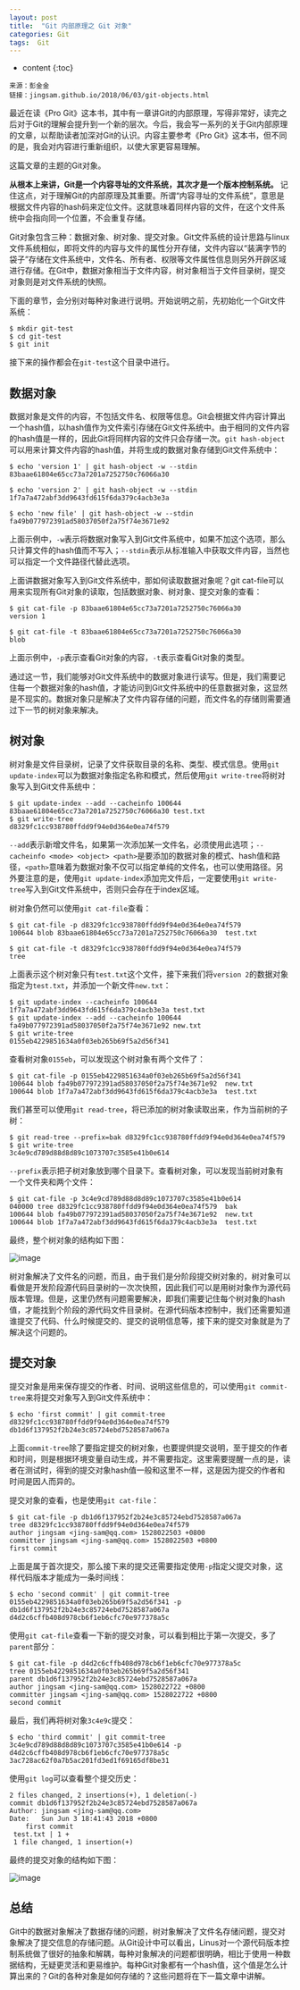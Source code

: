 ```yaml
---
layout: post
title:  "Git 内部原理之 Git 对象"
categories: Git
tags:  Git
---
```


* content
{:toc}

```
来源：彭金金  
链接：jingsam.github.io/2018/06/03/git-objects.html
```

最近在读《Pro Git》这本书，其中有一章讲Git的内部原理，写得非常好，读完之后对于Git的理解会提升到一个新的层次。今后，我会写一系列的关于Git内部原理的文章，以帮助读者加深对Git的认识。内容主要参考《Pro Git》这本书，但不同的是，我会对内容进行重新组织，以使大家更容易理解。  




这篇文章的主题的Git对象。

**从根本上来讲，Git是一个内容寻址的文件系统，其次才是一个版本控制系统。** 记住这点，对于理解Git的内部原理及其重要。所谓“内容寻址的文件系统”，意思是根据文件内容的hash码来定位文件。这就意味着同样内容的文件，在这个文件系统中会指向同一个位置，不会重复存储。

Git对象包含三种：数据对象、树对象、提交对象。Git文件系统的设计思路与linux文件系统相似，即将文件的内容与文件的属性分开存储，文件内容以“装满字节的袋子”存储在文件系统中，文件名、所有者、权限等文件属性信息则另外开辟区域进行存储。在Git中，数据对象相当于文件内容，树对象相当于文件目录树，提交对象则是对文件系统的快照。

下面的章节，会分别对每种对象进行说明。开始说明之前，先初始化一个Git文件系统：

```
$ mkdir git-test
$ cd git-test
$ git init
```

接下来的操作都会在`git-test`这个目录中进行。

## 数据对象

数据对象是文件的内容，不包括文件名、权限等信息。Git会根据文件内容计算出一个hash值，以hash值作为文件索引存储在Git文件系统中。由于相同的文件内容的hash值是一样的，因此Git将同样内容的文件只会存储一次。`git hash-object`可以用来计算文件内容的hash值，并将生成的数据对象存储到Git文件系统中：

```
$ echo 'version 1' | git hash-object -w --stdin
83baae61804e65cc73a7201a7252750c76066a30

$ echo 'version 2' | git hash-object -w --stdin
1f7a7a472abf3dd9643fd615f6da379c4acb3e3a

$ echo 'new file' | git hash-object -w --stdin
fa49b077972391ad58037050f2a75f74e3671e92
```

上面示例中，`-w`表示将数据对象写入到Git文件系统中，如果不加这个选项，那么只计算文件的hash值而不写入；`--stdin`表示从标准输入中获取文件内容，当然也可以指定一个文件路径代替此选项。

上面讲数据对象写入到Git文件系统中，那如何读取数据对象呢？git cat-file可以用来实现所有Git对象的读取，包括数据对象、树对象、提交对象的查看：

```
$ git cat-file -p 83baae61804e65cc73a7201a7252750c76066a30
version 1

$ git cat-file -t 83baae61804e65cc73a7201a7252750c76066a30
blob
```

上面示例中，`-p`表示查看Git对象的内容，`-t`表示查看Git对象的类型。

通过这一节，我们能够对Git文件系统中的数据对象进行读写。但是，我们需要记住每一个数据对象的hash值，才能访问到Git文件系统中的任意数据对象，这显然是不现实的。数据对象只是解决了文件内容存储的问题，而文件名的存储则需要通过下一节的树对象来解决。

## 树对象

树对象是文件目录树，记录了文件获取目录的名称、类型、模式信息。使用`git update-index`可以为数据对象指定名称和模式，然后使用`git write-tree`将树对象写入到Git文件系统中：

```
$ git update-index --add --cacheinfo 100644 83baae61804e65cc73a7201a7252750c76066a30 test.txt
$ git write-tree
d8329fc1cc938780ffdd9f94e0d364e0ea74f579
```

`--add`表示新增文件名，如果第一次添加某一文件名，必须使用此选项；`--cacheinfo <mode> <object> <path>`是要添加的数据对象的模式、hash值和路径，`<path>`意味着为数据对象不仅可以指定单纯的文件名，也可以使用路径。另外要注意的是，使用`git update-index`添加完文件后，一定要使用`git write-tree`写入到Git文件系统中，否则只会存在于index区域。

树对象仍然可以使用`git cat-file`查看：

```
$ git cat-file -p d8329fc1cc938780ffdd9f94e0d364e0ea74f579
100644 blob 83baae61804e65cc73a7201a7252750c76066a30  test.txt

$ git cat-file -t d8329fc1cc938780ffdd9f94e0d364e0ea74f579
tree
```

上面表示这个树对象只有`test.txt`这个文件，接下来我们将`version 2`的数据对象指定为`test.txt`，并添加一个新文件`new.txt`：

```
$ git update-index --cacheinfo 100644 1f7a7a472abf3dd9643fd615f6da379c4acb3e3a test.txt
$ git update-index --add --cacheinfo 100644 fa49b077972391ad58037050f2a75f74e3671e92 new.txt
$ git write-tree
0155eb4229851634a0f03eb265b69f5a2d56f341
```

查看树对象`0155eb`，可以发现这个树对象有两个文件了：

```
$ git cat-file -p 0155eb4229851634a0f03eb265b69f5a2d56f341
100644 blob fa49b077972391ad58037050f2a75f74e3671e92  new.txt
100644 blob 1f7a7a472abf3dd9643fd615f6da379c4acb3e3a  test.txt
```

我们甚至可以使用`git read-tree`，将已添加的树对象读取出来，作为当前树的子树：

```
$ git read-tree --prefix=bak d8329fc1cc938780ffdd9f94e0d364e0ea74f579
$ git write-tree
3c4e9cd789d88d8d89c1073707c3585e41b0e614
```

`--prefix`表示把子树对象放到哪个目录下。查看树对象，可以发现当前树对象有一个文件夹和两个文件：

```
$ git cat-file -p 3c4e9cd789d88d8d89c1073707c3585e41b0e614
040000 tree d8329fc1cc938780ffdd9f94e0d364e0ea74f579  bak
100644 blob fa49b077972391ad58037050f2a75f74e3671e92  new.txt
100644 blob 1f7a7a472abf3dd9643fd615f6da379c4acb3e3a  test.txt
```

最终，整个树对象的结构如下图：

![image](https://raw.githubusercontent.com/346800811/img/master/2018/e46f9f4b66d316b633767300e54be736.jpg)

树对象解决了文件名的问题，而且，由于我们是分阶段提交树对象的，树对象可以看做是开发阶段源代码目录树的一次次快照，因此我们可以是用树对象作为源代码版本管理。但是，这里仍然有问题需要解决，即我们需要记住每个树对象的hash值，才能找到个阶段的源代码文件目录树。在源代码版本控制中，我们还需要知道谁提交了代码、什么时候提交的、提交的说明信息等，接下来的提交对象就是为了解决这个问题的。

## 提交对象

提交对象是用来保存提交的作者、时间、说明这些信息的，可以使用`git commit-tree`来将提交对象写入到Git文件系统中：

```
$ echo 'first commit' | git commit-tree d8329fc1cc938780ffdd9f94e0d364e0ea74f579
db1d6f137952f2b24e3c85724ebd7528587a067a
```

上面`commit-tree`除了要指定提交的树对象，也要提供提交说明，至于提交的作者和时间，则是根据环境变量自动生成，并不需要指定。这里需要提醒一点的是，读者在测试时，得到的提交对象hash值一般和这里不一样，这是因为提交的作者和时间是因人而异的。

提交对象的查看，也是使用`git cat-file`：

```
$ git cat-file -p db1d6f137952f2b24e3c85724ebd7528587a067a
tree d8329fc1cc938780ffdd9f94e0d364e0ea74f579
author jingsam <jing-sam@qq.com> 1528022503 +0800
committer jingsam <jing-sam@qq.com> 1528022503 +0800
first commit
```

上面是属于首次提交，那么接下来的提交还需要指定使用`-p`指定父提交对象，这样代码版本才能成为一条时间线：

```
$ echo 'second commit' | git commit-tree 0155eb4229851634a0f03eb265b69f5a2d56f341 -p db1d6f137952f2b24e3c85724ebd7528587a067a
d4d2c6cffb408d978cb6f1eb6cfc70e977378a5c
```

使用`git cat-file`查看一下新的提交对象，可以看到相比于第一次提交，多了`parent`部分：

```
$ git cat-file -p d4d2c6cffb408d978cb6f1eb6cfc70e977378a5c
tree 0155eb4229851634a0f03eb265b69f5a2d56f341
parent db1d6f137952f2b24e3c85724ebd7528587a067a
author jingsam <jing-sam@qq.com> 1528022722 +0800
committer jingsam <jing-sam@qq.com> 1528022722 +0800
second commit
```

最后，我们再将树对象`3c4e9c`提交：

```
$ echo 'third commit' | git commit-tree 3c4e9cd789d88d8d89c1073707c3585e41b0e614 -p d4d2c6cffb408d978cb6f1eb6cfc70e977378a5c
3ac728ac62f0a7b5ac201fd3ed1f69165df8be31
```

使用`git log`可以查看整个提交历史：

```
2 files changed, 2 insertions(+), 1 deletion(-)
commit db1d6f137952f2b24e3c85724ebd7528587a067a
Author: jingsam <jing-sam@qq.com>
Date:   Sun Jun 3 18:41:43 2018 +0800
    first commit
 test.txt | 1 +
 1 file changed, 1 insertion(+)
```

最终的提交对象的结构如下图：

![image](https://raw.githubusercontent.com/346800811/img/master/2018/fe40020d6c7f5b0fda5bb2a9d836535d.jpg)

## 总结

Git中的数据对象解决了数据存储的问题，树对象解决了文件名存储问题，提交对象解决了提交信息的存储问题。从Git设计中可以看出，Linus对一个源代码版本控制系统做了很好的抽象和解耦，每种对象解决的问题都很明确，相比于使用一种数据结构，无疑更灵活和更易维护。每种Git对象都有一个hash值，这个值是怎么计算出来的？Git的各种对象是如何存储的？这些问题将在下一篇文章中讲解。
